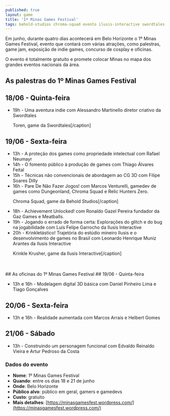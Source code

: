 ```yaml
---
published: true
layout: game
title: '1º Minas Games Festival'
tags: behold-studios chroma-squad evento ilusis-interactive swordtales minas-games-festival
---
```

Em junho, durante quatro dias acontecerá em Belo Horizonte o 1º Minas Games Festival, evento que contará com várias atrações, como palestras, game jam, exposição de indie games, concurso de cosplay e oficinas.

O evento é totalmente gratuito e promete colocar Minas no mapa dos grandes eventos nacionais da área.

## As palestras do 1º Minas Games Festival
## 18/06 - Quinta-feira
<ul>
	<li>19h - Uma aventura indie com Alessandro Martinello diretor criativo da Swordtales

 Toren, game da Swordtales[/caption]
</li>
</ul>

## 19/06 - Sexta-feira
<ul>
	<li>13h - A proteção dos games como propriedade intelectual com Rafael Neumayr</li>
	<li>14h - O fomento público à produção de games com Thiago Álvares Feital</li>
	<li>15h - Técnicas não convencionais de abordagem ao CG 3D com Filipe Soares Dilly</li>
	<li>16h - Pare De Não Fazer Jogos! com Marcos Venturelli, gamedev de games como Dungeonland, Chroma Squad e Relic Hunters Zero.

 Chroma Squad, game da Behold Studios[/caption]
</li>
	<li>18h - Achievement Unlocked! com Ronaldo Gazel Pereira fundador da Gaz Games e Meatballs.</li>
	<li>19h - Jogando o errado de forma certa: Explorações do glitch e do bug na jogabilidade com Luís Felipe Garrocho da Ilusis Interactive</li>
	<li>20h - Krinkletástico! Trajetória do estúdio mineiro Ilusis e o desenvolvimento de games no Brasil com Leonardo Henrique Muniz Arantes da Ilusis Interactive

 Krinkle Krusher, game da Ilusis Interactive[/caption]
</li>
</ul>
<br><br>
## As oficinas do 1º Minas Games Festival
## 19/06 - Quinta-feira
<ul>
	<li>13h e 16h - Modelagem digital 3D básica com Daniel Pinheiro Lima e Tiago Gonçalves</li>
</ul>

## 20/06 - Sexta-feira
<ul>
	<li>13h e 16h - Realidade aumentada com Marcos Arrais e Helbert Gomes</li>
</ul>

## 21/06 - Sábado
<ul>
	<li>13h - Construindo um personagem funcional com Edvaldo Reinaldo Vieira e Artur Pedroso da Costa</li>
</ul>

### Dados do evento
* **Nome**: 1º Minas Games Festival
* **Quando**: entre os dias 18 e 21 de junho
* **Onde**: Belo Horizonte
* **Público alvo**: público em geral, gamers e gamedevs
* **Custo**: gratuito
* **Mais detalhes**: [https://minasgamesfest.wordpress.com/](https://minasgamesfest.wordpress.com/)
